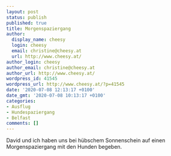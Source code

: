```yaml
---
layout: post
status: publish
published: true
title: Morgenspaziergang
author:
  display_name: cheesy
  login: cheesy
  email: christine@cheesy.at
  url: http://www.cheesy.at/
author_login: cheesy
author_email: christine@cheesy.at
author_url: http://www.cheesy.at/
wordpress_id: 41545
wordpress_url: http://www.cheesy.at/?p=41545
date: '2020-07-08 12:13:17 +0100'
date_gmt: '2020-07-08 10:13:17 +0100'
categories:
- Ausflug
- Hundespaziergang
- Belfast
comments: []
---
```

<!-- wp:paragraph -->
David und ich haben uns bei hübschem Sonnenschein auf einen Morgenspaziergang mit den Hunden begeben.
<!-- /wp:paragraph -->
<!-- wp:image {"id":41539,"linkDestination":"custom"} -->
<figure class="wp-block-image"><a href="{% link _fotos/leben-in-belfast/2020-2/morgenspaziergang/index.md %}"><img src="{% link _fotos/leben-in-belfast/2020-2/morgenspaziergang/Morgenspaziergang-008.jpg %}" alt="" class="wp-image-41539"></a></figure>
<!-- /wp:image -->
